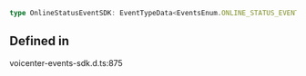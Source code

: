 ```ts
type OnlineStatusEventSDK: EventTypeData<EventsEnum.ONLINE_STATUS_EVENT>;
```

## Defined in

voicenter-events-sdk.d.ts:875
